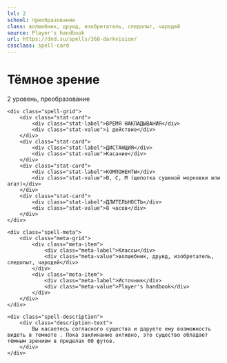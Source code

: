```yaml
---
lvl: 2
school: преобразование
class: волшебник, друид, изобретатель, следопыт, чародей
source: Player's handbook
url: https://dnd.su/spells/368-darkvision/
cssclass: spell-card
---
```


<div class="spell-container">
    <div class="spell-header">
        <h1 class="spell-name">Тёмное зрение</h1>
        <div class="spell-level">2 уровень, преобразование</div>
    </div>
    
    <div class="spell-grid">
        <div class="stat-card">
            <div class="stat-label">ВРЕМЯ НАКЛАДЫВАНИЯ</div>
            <div class="stat-value">1 действие</div>
        </div>
        <div class="stat-card">
            <div class="stat-label">ДИСТАНЦИЯ</div>
            <div class="stat-value">Касание</div>
        </div>
        <div class="stat-card">
            <div class="stat-label">КОМПОНЕНТЫ</div>
            <div class="stat-value">В, С, М (щепотка сушеной морковки или агат)</div>
        </div>
        <div class="stat-card">
            <div class="stat-label">ДЛИТЕЛЬНОСТЬ</div>
            <div class="stat-value">8 часов</div>
        </div>
    </div>
    
    <div class="spell-meta">
        <div class="meta-grid">
            <div class="meta-item">
                <div class="meta-label">Классы</div>
                <div class="meta-value">волшебник, друид, изобретатель, следопыт, чародей</div>
            </div>
            <div class="meta-item">
                <div class="meta-label">Источник</div>
                <div class="meta-value">Player's handbook</div>
            </div>
        </div>
    </div>
    
    <div class="spell-description">
        <div class="description-text">
            Вы касаетесь согласного существа и даруете ему возможность видеть в темноте . Пока заклинание активно, это существо обладает тёмным зрением в пределах 60 футов.
        </div>
    </div>
</div>